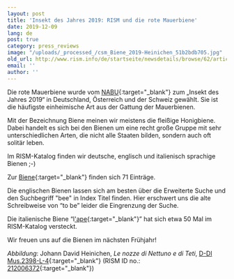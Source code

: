 ```yaml
---
layout: post
title: 'Insekt des Jahres 2019: RISM und die rote Mauerbiene'
date: 2019-12-09
lang: de
post: true
category: press_reviews
image: "/uploads/_processed_/csm_Biene_2019-Heinichen_51b2bdb705.jpg"
old_url: http://www.rism.info/de/startseite/newsdetails/browse/62/article/64/insect-of-the-year-2019-red-mason-bee.html
email: ''
author: ''
---
```



Die rote Mauerbiene wurde vom [NABU](https://www.nabu.de/news/2018/11/25571.html){:target="_blank"} zum „Insekt des Jahres 2019“ in Deutschland, Österreich und der Schweiz gewählt. Sie ist die häufigste einheimische Art aus der Gattung der Mauerbienen.

Mit der Bezeichnung Biene meinen wir meistens die fleißige Honigbiene. Dabei handelt es sich bei den Bienen um eine recht große Gruppe mit sehr unterschiedlichen Arten, die nicht alle Staaten bilden, sondern auch oft solitär leben.

Im RISM-Katalog finden wir deutsche, englisch und italienisch sprachige Bienen ;-)

Zur [Biene](https://opac.rism.info/search?View=rism&q=biene){:target="_blank"} finden sich 71 Einträge.

Die englischen Bienen lassen sich am besten über die Erweiterte Suche und den Suchbegriff "bee" in Index Titel finden. Hier erschwert uns die alte Schreibweise von “to be” leider die Eingrenzung der Suche.

Die italienische Biene “l['ape](https://opac.rism.info/search?View=rism&q=l'ape){:target="_blank"}” hat sich etwa 50 Mal im RISM-Katalog versteckt.

Wir freuen uns auf die Bienen im nächsten Frühjahr!


_Abbildung_: Johann David Heinichen, _Le nozze di Nettuno e di Teti_, [D-Dl Mus.2398-L-4](https://digital.slub-dresden.de/werkansicht/dlf/126042/){:target="_blank"} (RISM ID no.: [212006372](https://opac.rism.info/search?id=212006372&View=rism){:target="_blank"})





<script type="text/javascript">var switchTo5x=true;</script><script type="text/javascript" src="http://w.sharethis.com/button/buttons.js"></script><script type="text/javascript">stLight.options({publisher: "9b601438-1ce1-49d8-bfd7-9cff5df54c17", doNotHash: false, doNotCopy: false, hashAddressBar: false});</script>
